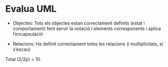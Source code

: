 # Evalua UML

- Objectes: Tots els objectes estan correctament definits (estat i comportament) fent servir la notació i elements corresponents i aplica l’encapsulació

- Relacions: Ha definit correctament totes les relacions (i multiplicitats, si s’escau)

Total (2/2p) = 10.

